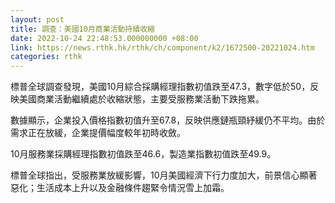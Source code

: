 ```yaml
---
layout: post
title: 調查：美國10月商業活動持續收縮
date: 2022-10-24 22:48:53.000000000 +08:00
link: https://news.rthk.hk/rthk/ch/component/k2/1672500-20221024.htm
categories: rthk
---
```


標普全球調查發現，美國10月綜合採購經理指數初值跌至47.3，數字低於50，反映美國商業活動繼續處於收縮狀態，主要受服務業活動下跌拖累。

數據顯示，企業投入價格指數初值升至67.8，反映供應鏈瓶頸紓緩仍不平均。由於需求正在放緩，企業提價幅度較年初時收斂。

10月服務業採購經理指數初值跌至46.6，製造業指數初值跌至49.9。

標普全球指出，受服務業放緩影響，10月美國經濟下行力度加大，前景信心顯著惡化；生活成本上升以及金融條件趨緊令情況雪上加霜。
